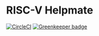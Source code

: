# RISC-V Helpmate


[![CircleCI](https://circleci.com/gh/hericlesme/riscv-helpmate.svg?style=svg)](https://circleci.com/gh/hericlesme/riscv-helpmate)
[![Greenkeeper badge](https://badges.greenkeeper.io/hericlesme/riscv-helpmate.svg)](https://greenkeeper.io/)
